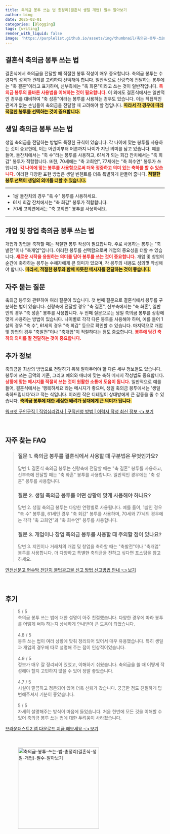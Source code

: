 ```yaml
---
title: 축의금 봉투 쓰는 법 총정리(결혼식 생일 개업) 필수 알아보기
author: bing
date: 2025-02-01
categories: [Blogging]
tags: [writing]
render_with_liquid: false
image: 'https://purplelist.github.io/assets/img/thumbnail/축의금-봉투-쓰는-법-총정리(결혼식-생일-개업)-필수-알아보기.webp'
---
```



<h2 id='결혼식_축의금_봉투_쓰기'>결혼식 축의금 봉투 쓰는 법</h2>

<p>결혼식에서 축의금을 전달할 때 적절한 봉투 작성이 매우 중요합니다. 축의금 봉투는 수령자의 성격과 관계를 고려하여 선택해야 합니다. 일반적으로 신랑측에 전달하는 봉투에는 "축 결혼"이라고 표기하며, 신부측에는 "축 화혼"이라고 쓰는 것이 일반적입니다. <b><span style="color: #ee2323;">축의금 봉투의 올바른 사용법을 이해하는 것이 필요합니다.</span></b> 이 외에도 결혼식에서는 일반적인 경우를 대비하여 "축 성혼"이라는 봉투를 사용하는 경우도 있습니다. 이는 직접적인 관계가 없는 손님들이 축의금을 전달할 때 고려해야 할 점입니다. <b><span style="background-color: #ffe066;">따라서 각 경우에 따라 적절한 봉투를 선택하는 것이 중요합니다.</span></b></p>

<h2 id='생일축의금_봉투_쓰기'>생일 축의금 봉투 쓰는 법</h2>

<p>생일 축의금을 전달하는 방법도 특정한 규칙이 있습니다. 각 나이에 맞는 봉투를 사용하는 것이 중요한데, 이는 어린이부터 어른까지 나이가 지닌 의미를 담고 있습니다. 예를 들어, 돌잔치에서는 "축 수"라는 봉투를 사용하고, 61세가 되는 회갑 잔치에서는 "축 회갑" 봉투가 적합합니다. 또한, 70세에는 "축 고희연", 77세에는 "축 희수연" 봉투가 쓰입니다. <b><span style="color: #ee2323;">각 나이에 맞는 봉투를 사용함으로써 더욱 정중하고 의미 있는 축하를 할 수 있습니다.</span></b> 이러한 다양한 표현 방법은 생일 빈첸트를 더욱 특별하게 만들어 줍니다. <b><span style="background-color: #ffe066;">적절한 봉투 선택이 생일의 의미를 더할 수 있습니다.</span></b></p>

<hr />

<ul>
    <li>1살 돌잔치의 경우 "축 수" 봉투를 사용하세요.</li>
    <li>61세 회갑 잔치에서는 "축 회갑" 봉투가 적합합니다.</li>
    <li>70세 고희연에서는 "축 고희연" 봉투를 사용하세요.</li>
</ul>

<hr />

<h2 id='개업_창업_축의금_봉투_쓰기'>개업 및 창업 축의금 봉투 쓰는 법</h2>

<p>개업과 창업을 축하할 때는 적절한 봉투 작성이 필요합니다. 주로 사용하는 봉투는 "축발전"이나 "축개업"입니다. 이러한 봉투를 선택함으로써 개업의 중요성을 더할 수 있습니다. <b><span style="color: #ee2323;">새로운 시작을 응원하는 의미를 담아 봉투를 쓰는 것이 중요합니다.</span></b> 개업 및 창업의 순간에 축하하는 봉투는 수혜자에게 큰 의미가 있으며, 각 봉투의 내용도 성의껏 작성해야 합니다. <b><span style="background-color: #ffe066;">따라서, 적절한 봉투와 함께 따뜻한 메시지를 전달하는 것이 좋습니다.</span></b></p>

<h2 id='자주_묻는_질문'>자주 묻는 질문</h2>

<p>축의금 봉투와 관련하여 여러 질문이 있습니다. 첫 번째 질문으로 결혼식에서 봉투를 구분하는 법이 있습니다. 신랑측에 전달할 경우 "축 결혼", 신부측에서는 "축 화혼", 일반인의 경우 "축 성혼" 봉투를 사용합니다. 두 번째 질문으로는 생일 축의금 봉투를 상황에 맞게 사용하는 방법이 있습니다. 나이별로 각각 다른 봉투를 사용해야 하며, 예를 들어 1살의 경우 "축 수", 61세의 경우 "축 회갑" 등으로 확인할 수 있습니다. 마지막으로 개업 및 창업의 경우 "축발전"이나 "축개업"이 적절하다는 점도 중요합니다. <b><span style="color: #ee2323;">봉투에 담긴 축하의 의미를 잘 전달하는 것이 중요합니다.</span></b></p>

<h2 id='추가_정보'>추가 정보</h2>

<p>축의금을 최상의 방법으로 전달하기 위해 알아두어야 할 다른 세부 정보들도 있습니다. 봉투에 쓰는 금액의 기준, 그리고 예의와 매너에 맞는 축하 메시지 작성법도 중요합니다. <b><span style="color: #ee2323;">상황에 맞는 메시지를 적절히 쓰는 것이 원활한 소통에 도움이 됩니다.</span></b> 일반적으로 예를 들어, 결혼식에서는 '행복하세요'라는 메시지가 좋으며, 생일 축의금 봉투에서는 '생일 축하드립니다'라고 적는 식입니다. 이러한 작은 디테일이 상대방에게 큰 감동을 줄 수 있습니다. <b><span style="background-color: #ffe066;">축의금 봉투에 대한 세심한 배려가 상대에게 큰 의미가 됩니다.</span></b></p>


<p><a class="click-button" title="워크넷 구인구직 | 직업심리검사 | 구직신청 방법 | 이력서 작성 최신 정보" href="https://purplelist.github.io/posts/%EC%9B%8C%ED%81%AC%EB%84%B7-%EA%B5%AC%EC%9D%B8%EA%B5%AC%EC%A7%81-%EC%A7%81%EC%97%85%EC%8B%AC%EB%A6%AC%EA%B2%80%EC%82%AC-%EA%B5%AC%EC%A7%81%EC%8B%A0%EC%B2%AD-%EB%B0%A9%EB%B2%95-%EC%9D%B4%EB%A0%A5%EC%84%9C-%EC%9E%91%EC%84%B1-%EC%B5%9C%EC%8B%A0-%EC%A0%95%EB%B3%B4/" rel="dofollow">워크넷 구인구직 | 직업심리검사 | 구직신청 방법 | 이력서 작성 최신 정보 👈 보기</a></p><br>
<h2 id='자주_찾는_FAQ'>자주 찾는 FAQ</h2>
<div itemscope="" itemtype="https://schema.org/FAQPage"> 
<blockquote> 
<div itemscope="" itemprop="mainEntity" itemtype="https://schema.org/Question"> 
<h3 itemprop="name">질문 1. 축의금 봉투를 결혼식에서 사용할 때 구분법은 무엇인가요?</h3> 
<div itemscope="" itemprop="acceptedAnswer" itemtype="https://schema.org/Answer"> 
<span itemprop="text"> 
<p>답변 1. 결혼식 축의금 봉투는 신랑측에 전달할 때는 "축 결혼" 봉투를 사용하고, 신부측에 전달할 때는 "축 화혼" 봉투를 사용합니다. 일반적인 경우에는 "축 성혼" 봉투를 사용합니다.</p> 
</span> 
</div> 
</div> 

<div itemscope="" itemprop="mainEntity" itemtype="https://schema.org/Question"> 
<h3 itemprop="name">질문 2. 생일 축의금 봉투를 어떤 상황에 맞게 사용해야 하나요?</h3> 
<div itemscope="" itemprop="acceptedAnswer" itemtype="https://schema.org/Answer"> 
<span itemprop="text"> 
<p>답변 2. 생일 축의금 봉투는 다양한 연령별로 사용됩니다. 예를 들어, 1살인 경우 "축 수" 봉투를, 61세인 경우 "축 회갑" 봉투를 사용하며, 70세와 77세의 경우에는 각각 "축 고희연"과 "축 희수연" 봉투를 사용합니다.</p> 
</span> 
</div> 
</div> 

<div itemscope="" itemprop="mainEntity" itemtype="https://schema.org/Question"> 
<h3 itemprop="name">질문 3. 개업이나 창업 축의금 봉투를 사용할 때 주의할 점이 있나요?</h3> 
<div itemscope="" itemprop="acceptedAnswer" itemtype="https://schema.org/Answer"> 
<span itemprop="text"> 
<p>답변 3. 지인이나 거래처의 개업 및 창업을 축하할 때는 "축발전"이나 "축개업" 봉투를 사용합니다. 더 다양하고 특별한 축의금을 전하고 싶다면 포스팅을 참고하세요.</p> 
</span> 
</div> 
</div> 
</blockquote> 
</div>
<p><a class="click-button" title="안전신문고 현수막 전단지 불법광고물 신고 방법 신고방법 안내" href="https://purplelist.github.io/posts/%EC%95%88%EC%A0%84%EC%8B%A0%EB%AC%B8%EA%B3%A0-%ED%98%84%EC%88%98%EB%A7%89-%EC%A0%84%EB%8B%A8%EC%A7%80-%EB%B6%88%EB%B2%95%EA%B4%91%EA%B3%A0%EB%AC%BC-%EC%8B%A0%EA%B3%A0-%EB%B0%A9%EB%B2%95-%EC%8B%A0%EA%B3%A0%EB%B0%A9%EB%B2%95-%EC%95%88%EB%82%B4/" rel="dofollow">안전신문고 현수막 전단지 불법광고물 신고 방법 신고방법 안내 👈 보기</a></p><br>
<h2 id='후기'>후기</h2>
<div itemscope itemtype="https://schema.org/Product">
  <blockquote>
  <div itemprop="review" itemscope itemtype="https://schema.org/Review">
      <div itemprop="reviewRating" itemscope itemtype="https://schema.org/Rating"> <span itemprop="ratingValue">5</span> / <span itemprop="bestRating">5</span> </div>
      <span itemprop="reviewBody">축의금 봉투 쓰는 법에 대한 설명이 아주 친절했습니다. 다양한 경우에 따라 봉투를 어떻게 써야 하는지 상세하게 안내받아 큰 도움이 되었습니다.</span>
  </div>
  <br>
  <div itemprop="review" itemscope itemtype="https://schema.org/Review">
      <div itemprop="reviewRating" itemscope itemtype="https://schema.org/Rating"> <span itemprop="ratingValue">4.8</span> / <span itemprop="bestRating">5</span> </div>
      <span itemprop="reviewBody">봉투 쓰는 법이 여러 상황에 맞춰 정리되어 있어서 매우 유용했습니다. 특히 생일과 개업의 경우에 따로 설명해 주는 점이 인상적이었습니다.</span>
  </div>
  <br>
  <div itemprop="review" itemscope itemtype="https://schema.org/Review">
      <div itemprop="reviewRating" itemscope itemtype="https://schema.org/Rating"> <span itemprop="ratingValue">4.9</span> / <span itemprop="bestRating">5</span> </div>
      <span itemprop="reviewBody">정보가 매우 잘 정리되어 있었고, 이해하기 쉬웠습니다. 축의금을 쓸 때 어떻게 작성해야 할지 고민하지 않을 수 있어 정말 좋았습니다.</span>
  </div>
  <br>
  <div itemprop="review" itemscope itemtype="https://schema.org/Review">
      <div itemprop="reviewRating" itemscope itemtype="https://schema.org/Rating"> <span itemprop="ratingValue">4.7</span> / <span itemprop="bestRating">5</span> </div>
      <span itemprop="reviewBody">시설이 깔끔하고 정돈되어 있어 더욱 신뢰가 갔습니다. 궁금한 점도 친절하게 답변해주셔서 기분이 좋았습니다.</span>
  </div>
  <br>
  <div itemprop="review" itemscope itemtype="https://schema.org/Review">
      <div itemprop="reviewRating" itemscope itemtype="https://schema.org/Rating"> <span itemprop="ratingValue">5</span> / <span itemprop="bestRating">5</span> </div>
      <span itemprop="reviewBody">자세히 설명해주는 방식이 마음에 들었습니다. 처음 한번에 모든 것을 이해할 수 있어 축의금 봉투 쓰는 법에 대한 두려움이 사라졌습니다.</span>
  </div>
  </blockquote>
</div>
<p><a class="click-button" title="브라운더스트2 앱 다운로드 지금 해보세요" href="https://purplelist.github.io/posts/%EB%B8%8C%EB%9D%BC%EC%9A%B4%EB%8D%94%EC%8A%A4%ED%8A%B82-%EC%95%B1-%EB%8B%A4%EC%9A%B4%EB%A1%9C%EB%93%9C-%EC%A7%80%EA%B8%88-%ED%95%B4%EB%B3%B4%EC%84%B8%EC%9A%94/" rel="dofollow">브라운더스트2 앱 다운로드 지금 해보세요 👈 보기</a></p><br>
<figure class="image"><img src="https://purplelist.github.io/assets/img/thumbnail/축의금-봉투-쓰는-법-총정리(결혼식-생일-개업)-필수-알아보기.webp" alt="축의금-봉투-쓰는-법-총정리(결혼식-생일-개업)-필수-알아보기" width="256" height="256"></figure>